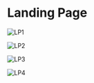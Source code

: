 # Landing Page

![LP1](https://github.com/AdhikarlaShravani/OCTANET_AUGUST/assets/112093034/069b53ef-e1b4-48e0-b397-ffa4f1e56685)

![LP2](https://github.com/AdhikarlaShravani/OCTANET_AUGUST/assets/112093034/02edf756-f1e7-41b4-81eb-7b544fd3d2c3)

![LP3](https://github.com/AdhikarlaShravani/OCTANET_AUGUST/assets/112093034/85bbb8fa-e239-4fb7-aa2b-b09024a472ad)

![LP4](https://github.com/AdhikarlaShravani/OCTANET_AUGUST/assets/112093034/1b36816e-5dac-4d3d-b45b-612caded78bc)
